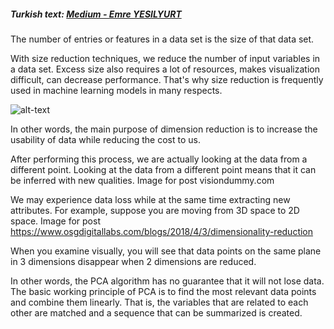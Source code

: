 ##### Turkish text: [Medium - Emre YESILYURT](https://medium.com/@emreyesilyurt/makine-%C3%B6%C4%9Frenmesi-boyut-i%CC%87ndirgeme-dimension-reduction-pca-f7e6d366cc14)


The number of entries or features in a data set is the size of that data set.

With size reduction techniques, we reduce the number of input variables in a data set. Excess size also requires a lot of resources, makes visualization difficult, can decrease performance. That's why size reduction is frequently used in machine learning models in many respects.

![alt-text](https://miro.medium.com/max/220/1*-zvCu5BF0W3sAwF39NgPdQ.gif)

In other words, the main purpose of dimension reduction is to increase the usability of data while reducing the cost to us.



After performing this process, we are actually looking at the data from a different point. Looking at the data from a different point means that it can be inferred with new qualities.
Image for post
visiondummy.com

We may experience data loss while at the same time extracting new attributes. For example, suppose you are moving from 3D space to 2D space.
Image for post
https://www.osgdigitallabs.com/blogs/2018/4/3/dimensionality-reduction

When you examine visually, you will see that data points on the same plane in 3 dimensions disappear when 2 dimensions are reduced.


In other words, the PCA algorithm has no guarantee that it will not lose data.
The basic working principle of PCA is to find the most relevant data points and combine them linearly. That is, the variables that are related to each other are matched and a sequence that can be summarized is created.
